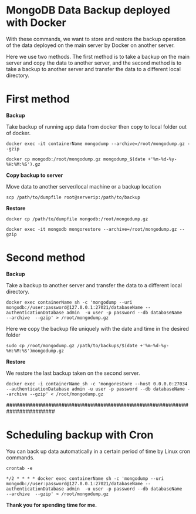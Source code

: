 # MongoDB Data Backup deployed with Docker

With these commands, we want to store and restore the backup operation of the data deployed on the main server by Docker on another server.

Here we use two methods. The first method is to take a backup on the main server and copy the data to another server, and the second method is to take a backup to another server and transfer the data to a different local directory.

# First method
**Backup**

Take backup of running app data from docker then copy to local folder out of docker.

    docker exec -it containerName mongodump --archive=/root/mongodump.gz --gzip

    docker cp mongodb:/root/mongodump.gz mongodump_$(date +'%m-%d-%y-%H:%M:%S').gz

**Copy backup to server**

Move data to another server/local machine or a backup location

    scp /path/to/dumpfile root@serverip:/path/to/backup

**Restore**

    docker cp /path/to/dumpfile mongodb:/root/mongodump.gz

    docker exec -it mongodb mongorestore --archive=/root/mongodump.gz --gzip


# Second method
**Backup**

Take a backup to another server and transfer the data to a different local directory.

    docker exec containerName sh -c 'mongodump --uri mongodb://user:password@127.0.0.1:27021/databaseName --authenticationDatabase admin  -u user -p password --db databaseName    --archive  --gzip' > /root/mongodump.gz

Here we copy the backup file uniquely with the date and time in the desired folder

    sudo cp /root/mongodump.gz /path/to/backups/$(date +'%m-%d-%y-%H:%M:%S')mongodump.gz

**Restore**

We restore the last backup taken on the second server.

    docker exec -i containerName sh -c 'mongorestore --host 0.0.0.0:27034  --authenticationDatabase admin -u user -p password --db databaseName --archive --gzip' < /root/mongodump.gz


#######################################################################

# Scheduling backup with Cron
You can back up data automatically in a certain period of time by Linux cron commands.

    crontab -e

    */2 * * * * docker exec containerName sh -c 'mongodump --uri mongodb://user:password@127.0.0.1:27021/databaseName --authenticationDatabase admin  -u user -p password --db databaseName    --archive  --gzip' > /root/mongodump.gz

**Thank you for spending time for me.**
